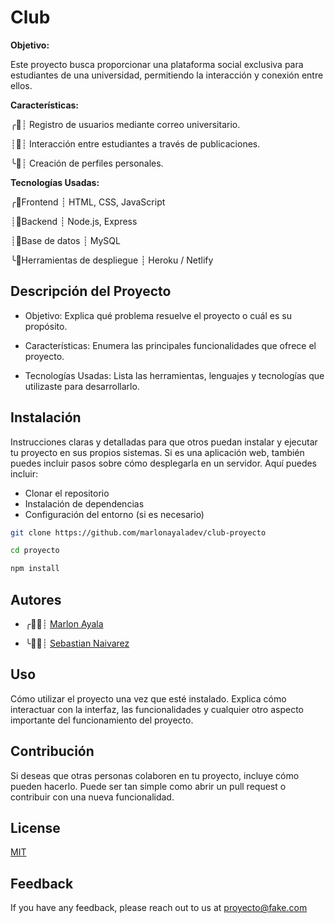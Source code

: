 
# Club


**Objetivo:**

 Este proyecto busca proporcionar una plataforma social exclusiva para estudiantes de una universidad, permitiendo la interacción y conexión entre ellos.

**Características:** 

 ╭🚨┊ Registro de usuarios mediante correo universitario.

 ┊🚨┊ Interacción entre estudiantes a través de       publicaciones.

 ╰🚨┊ Creación de perfiles personales.


**Tecnologías Usadas:**

 ╭🚨Frontend ┊ HTML, CSS, JavaScript

 ┊🚨Backend ┊ Node.js, Express

 ┊🚨Base de datos ┊ MySQL

 ╰🚨Herramientas de despliegue ┊ Heroku / Netlify



##  Descripción del Proyecto

- Objetivo: Explica qué problema resuelve el proyecto o cuál es su propósito.

- Características: Enumera las principales funcionalidades que ofrece el proyecto.

- Tecnologías Usadas: Lista las herramientas, lenguajes y tecnologías que utilizaste para desarrollarlo.
## Instalación

Instrucciones claras y detalladas para que otros puedan instalar y ejecutar tu proyecto en sus propios sistemas. Si es una aplicación web, también puedes incluir pasos sobre cómo desplegarla en un servidor. Aquí puedes incluir:

- Clonar el repositorio
- Instalación de dependencias
- Configuración del entorno (si es necesario)


```bash
git clone https://github.com/marlonayaladev/club-proyecto

cd proyecto

npm install

```
    
## Autores

- ╭👨‍💼┊ [Marlon Ayala](https://www.github.com/marlonayaladev)

- ╰👨‍💼┊ [Sebastian Naivarez](https://www.github.com/https://github.com/SebastianNaivarez)
## Uso

Cómo utilizar el proyecto una vez que esté instalado. Explica cómo interactuar con la interfaz, las funcionalidades y cualquier otro aspecto importante del funcionamiento del proyecto.
## Contribución

Si deseas que otras personas colaboren en tu proyecto, incluye cómo pueden hacerlo. Puede ser tan simple como abrir un pull request o contribuir con una nueva funcionalidad.
## License

[MIT](https://choosealicense.com/licenses/mit/)


## Feedback

If you have any feedback, please reach out to us at proyecto@fake.com

